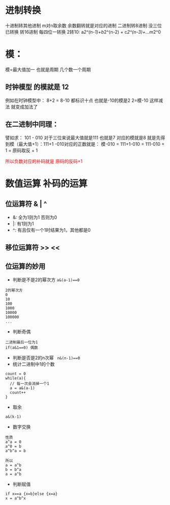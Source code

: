 # 进制转换
十进制转其他进制 m对n取余数 余数翻转就是对应的进制
二进制转8进制 没三位已转换 转16进制 每四位一转换
2转10: a*2^(n-1)+b*2^(n-2) + c*2^(n-3)+...m*2^0
# 模： 
模=最大值加一 也就是周期 几个数一个周期
## 时钟模型 的模就是 12
例如在时钟模型中：
8+2 = 8-10 都标识十点 也就是-10的模是2 2=模-10
这样减法 就变成加法了
## 在二进制中同理：
譬如求： 101 - 010  对于三位来说最大值就是111 也就是7 对应的模就是8
就是先得到模（最大值+1）：111+1
-010对应的正数就是： 模-010 = 111+1-010 = 111-010 + 1 = 原码取反 + 1

<font color='red'>所以负数对应的补码就是 原码的反码+1</font>

# 数值运算 补码的运算
## 位运算符 & | ^
* &: 全为1则为1 否则为0
* |: 有1则为1
* ^: 有且仅有一个1时结果为1，其他都是0
## 移位运算符 >> <<

## 位运算的妙用
* 判断是不是2的幂次方
```a&(a-1)==0```
```
2的幂次方
0
10
100
1000
10000
100000
...
```
* 判断奇偶
```
二进制最后一位为1
if(a&1==0) 偶数
```
* 判断是否是2的n次幂
` n&(n-1)==0`
* 统计二进制中1的个数
```
count = 0
while(a){
  // 每一次会消掉一个1
  a = a&(a-1)
  count++
}
```
* 取余
  
```a&(k-1)```
* 数字交换
```
性质
a^a = 0
a^0 = b
a^b^a = b

所以
a = a^b
b = b^a
a = a^b 
```
* 判断赋值
  
```
if x==a {x=b}else {x=a}
x = a^b^x
```

